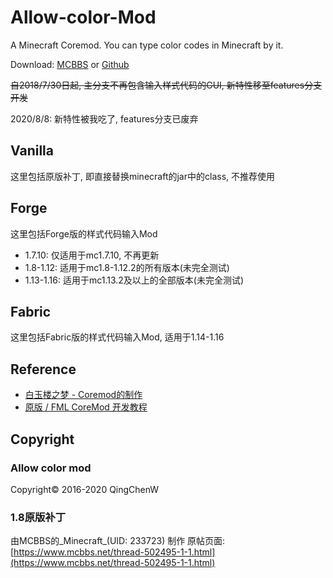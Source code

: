 # Allow-color-Mod
A Minecraft Coremod. You can type color codes in Minecraft by it.

Download: [MCBBS](https://www.mcbbs.net/thread-651063-1-1.html) or [Github](https://github.com/DawningW/Allow-color-Mod/releases)

~~自2018/7/30日起, 主分支不再包含输入样式代码的GUI, 新特性移至features分支开发~~

2020/8/8: 新特性被我吃了, features分支已废弃

## Vanilla
这里包括原版补丁, 即直接替换minecraft的jar中的class, 不推荐使用

## Forge
这里包括Forge版的样式代码输入Mod

- 1.7.10: 仅适用于mc1.7.10, 不再更新
- 1.8-1.12: 适用于mc1.8-1.12.2的所有版本(未完全测试)
- 1.13-1.16: 适用于mc1.13.2及以上的全部版本(未完全测试)

## Fabric
这里包括Fabric版的样式代码输入Mod, 适用于1.14-1.16

## Reference
- [白玉楼之梦 - Coremod的制作](http://blog.hakugyokurou.net/?p=333)
- [原版 / FML CoreMod 开发教程](http://xfl03.gitee.io/coremodtutor/)

## Copyright
### Allow color mod
Copyright© 2016-2020 QingChenW
### 1.8原版补丁
由MCBBS的_Minecraft_(UID: 233723) 制作
原帖页面: [https://www.mcbbs.net/thread-502495-1-1.html](https://www.mcbbs.net/thread-502495-1-1.html)

